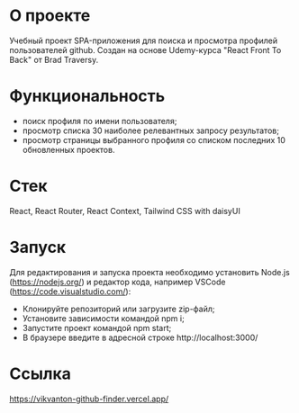 # О проекте

Учебный проект SPA-приложения для поиска и просмотра профилей пользователей github. Создан на основе Udemy-курса "React Front To Back" от Brad Traversy.

# Функциональность

-   поиск профиля по имени пользователя;
-   просмотр списка 30 наиболее релевантных запросу результатов;
-   просмотр страницы выбранного профиля со списком последних 10 обновленных проектов.

# Стек

React, React Router, React Context, Tailwind CSS with daisyUI

# Запуск

Для редактирования и запуска проекта необходимо установить Node.js (https://nodejs.org/) и
редактор кода, например VSCode (https://code.visualstudio.com/):

-   Клонируйте репозиторий или загрузите zip-файл;
-   Установите зависимости командой npm i;
-   Запустите проект командой npm start;
-   В браузере введите в адресной строке http://localhost:3000/

# Ссылка

https://vikvanton-github-finder.vercel.app/
